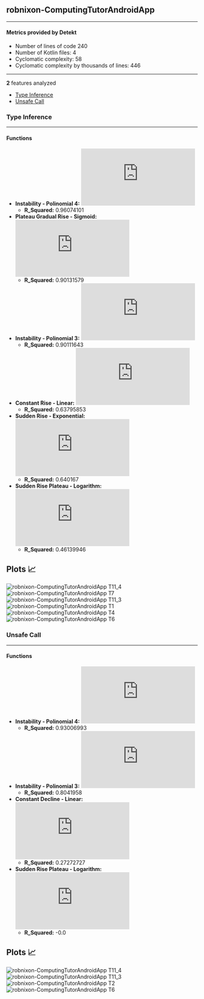 ## robnixon-ComputingTutorAndroidApp
----
#### Metrics provided by Detekt
* Number of lines of code 240
* Number of Kotlin files: 4
* Cyclomatic complexity: 58
* Cyclomatic complexity by thousands of lines: 446 

----
**2** features analyzed

*	<a href="#type_inference">Type Inference</a> 
*	<a href="#unsafe_call">Unsafe Call</a> 


### <a name="type_inference">Type Inference</a>
----
#### Functions
* **Instability - Polinomial 4:** ![equation](http://latex.codecogs.com/svg.latex?0.005245x%5E4%20&plus;%20-0.140637x%5E3%20&plus;1.268648x%5E2%20&plus;%20-4.070319x%20&plus;%205.0)
    * **R_Squared:** 0.96074101
* **Plateau Gradual Rise - Sigmoid:** ![equation](http://latex.codecogs.com/svg.latex?%5Cfrac%7B1.75%7D%7B1%20&plus;%20%5Cepsilon%5E%28-19.317968%28x%20-5.014892%29%29%7D%20&plus;%201.25)
    * **R_Squared:** 0.90131579
* **Instability - Polinomial 3:** ![equation](http://latex.codecogs.com/svg.latex?('-0.025253x%5E3%20&plus;0.424242x%5E2%20&plus;%20-1.762626x%20&plus;%203.2',))
    * **R_Squared:** 0.90111643
* **Constant Rise - Linear:** ![equation](http://latex.codecogs.com/svg.latex?0.242424x%20&plus;%200.866667)
    * **R_Squared:** 0.63795853
* **Sudden Rise - Exponential:** ![equation](http://latex.codecogs.com/svg.latex?-50.506153x%5E%7B1.035289%7D%20&plus;%20-4.809683)
    * **R_Squared:** 0.640167
* **Sudden Rise Plateau - Logarithm:** ![equation](http://latex.codecogs.com/svg.latex?1.118301%5Clog_%7B3.718297%7D%28x%29%20&plus;%200.913796)
    * **R_Squared:** 0.46139946

**Plots** :chart_with_upwards_trend:
-----

![robnixon-ComputingTutorAndroidApp T11_4](../plots/robnixon-ComputingTutorAndroidApp_type_inference_T11_4.png)
![robnixon-ComputingTutorAndroidApp T7](../plots/robnixon-ComputingTutorAndroidApp_type_inference_T7.png)
![robnixon-ComputingTutorAndroidApp T11_3](../plots/robnixon-ComputingTutorAndroidApp_type_inference_T11_3.png)
![robnixon-ComputingTutorAndroidApp T1](../plots/robnixon-ComputingTutorAndroidApp_type_inference_T1.png)
![robnixon-ComputingTutorAndroidApp T4](../plots/robnixon-ComputingTutorAndroidApp_type_inference_T4.png)
![robnixon-ComputingTutorAndroidApp T6](../plots/robnixon-ComputingTutorAndroidApp_type_inference_T6.png)
### <a name="unsafe_call">Unsafe Call</a>
----
#### Functions
* **Instability - Polinomial 4:** ![equation](http://latex.codecogs.com/svg.latex?0.007867x%5E4%20&plus;%20-0.197552x%5E3%20&plus;1.738636x%5E2%20&plus;%20-6.237762x%20&plus;%208.5)
    * **R_Squared:** 0.93006993
* **Instability - Polinomial 3:** ![equation](http://latex.codecogs.com/svg.latex?('-0.024476x%5E3%20&plus;0.472028x%5E2%20&plus;%20-2.776224x%20&plus;%205.8',))
    * **R_Squared:** 0.8041958
* **Constant Decline - Linear:** ![equation](http://latex.codecogs.com/svg.latex?-0.163636x%20&plus;%202.2)
    * **R_Squared:** 0.27272727
* **Sudden Rise Plateau - Logarithm:** ![equation](http://latex.codecogs.com/svg.latex?0.0%5Clog_%7B91.19242%7D%28x%29%20&plus;%201.300001)
    * **R_Squared:** -0.0

**Plots** :chart_with_upwards_trend:
-----

![robnixon-ComputingTutorAndroidApp T11_4](../plots/robnixon-ComputingTutorAndroidApp_unsafe_call_T11_4.png)
![robnixon-ComputingTutorAndroidApp T11_3](../plots/robnixon-ComputingTutorAndroidApp_unsafe_call_T11_3.png)
![robnixon-ComputingTutorAndroidApp T2](../plots/robnixon-ComputingTutorAndroidApp_unsafe_call_T2.png)
![robnixon-ComputingTutorAndroidApp T6](../plots/robnixon-ComputingTutorAndroidApp_unsafe_call_T6.png)
